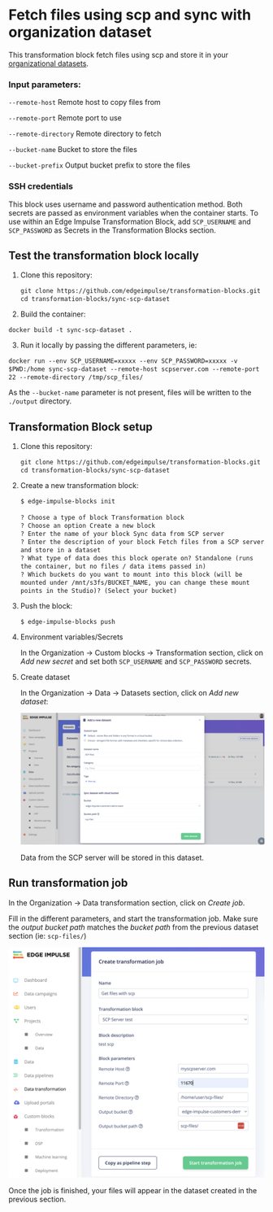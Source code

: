 # Fetch files using scp and sync with organization dataset

This transformation block fetch files using scp and store it in your [organizational datasets](https://docs.edgeimpulse.com/docs/edge-impulse-studio/organizations/data).

### Input parameters:

`--remote-host` Remote host to copy files from

`--remote-port` Remote port to use

`--remote-directory` Remote directory to fetch

`--bucket-name` Bucket to store the files

`--bucket-prefix` Output bucket prefix to store the files

### SSH credentials

This block uses username and password authentication method. Both secrets are passed as environment variables when the container starts.
To use within an Edge Impulse Transformation Block, add `SCP_USERNAME` and `SCP_PASSWORD` as Secrets in the Transformation Blocks section.

## Test the transformation block locally

1. Clone this repository:

    ```
    git clone https://github.com/edgeimpulse/transformation-blocks.git
    cd transformation-blocks/sync-scp-dataset
    ```

2. Build the container:

```
docker build -t sync-scp-dataset .
```

3. Run it locally by passing the different parameters, ie:

```
docker run --env SCP_USERNAME=xxxxx --env SCP_PASSWORD=xxxxx -v $PWD:/home sync-scp-dataset --remote-host scpserver.com --remote-port 22 --remote-directory /tmp/scp_files/
```

As the `--bucket-name` parameter is not present, files will be written to the `./output` directory.

## Transformation Block setup

1. Clone this repository:

    ```
    git clone https://github.com/edgeimpulse/transformation-blocks.git
    cd transformation-blocks/sync-scp-dataset
    ```

2. Create a new transformation block:

    ```
    $ edge-impulse-blocks init

    ? Choose a type of block Transformation block
    ? Choose an option Create a new block
    ? Enter the name of your block Sync data from SCP server
    ? Enter the description of your block Fetch files from a SCP server and store in a dataset
    ? What type of data does this block operate on? Standalone (runs the container, but no files / data items passed in)
    ? Which buckets do you want to mount into this block (will be mounted under /mnt/s3fs/BUCKET_NAME, you can change these mount points in the Studio)? (Select your bucket)
    ```

3. Push the block:

    ```
    $ edge-impulse-blocks push
    ```

4. Environment variables/Secrets

    In the Organization -> Custom blocks -> Transformation section, click on _Add new secret_ and set both `SCP_USERNAME` and `SCP_PASSWORD` secrets.

5. Create dataset

    In the Organization -> Data -> Datasets section, click on _Add new dataset_:

    ![Create dataset](https://github.com/edgeimpulse/transformation-blocks/blob/main/assets/sync-scp-dataset/create-dataset.png?raw=true)

    Data from the SCP server will be stored in this dataset.

## Run transformation job

In the Organization -> Data transformation section, click on _Create job_.

Fill in the different parameters, and start the transformation job. Make sure the _output bucket path_ matches the _bucket path_ from the previous dataset section (ie: `scp-files/`)

![Create dataset](https://github.com/edgeimpulse/transformation-blocks/blob/main/assets/sync-scp-dataset/create-job.png?raw=true)

Once the job is finished, your files will appear in the dataset created in the previous section.

